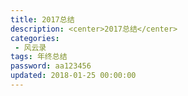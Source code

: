 ```yaml
---
title: 2017总结
description: <center>2017总结</center>
categories:
 - 风云录
tags: 年终总结
password: aa123456
updated: 2018-01-25 00:00:00
---
```


